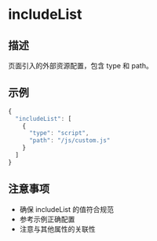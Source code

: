 # includeList

## 描述
页面引入的外部资源配置，包含 type 和 path。

## 示例
```javascript
{
  "includeList": [
    {
      "type": "script",
      "path": "/js/custom.js"
    }
  ]
}
```

## 注意事项
- 确保 includeList 的值符合规范
- 参考示例正确配置
- 注意与其他属性的关联性
